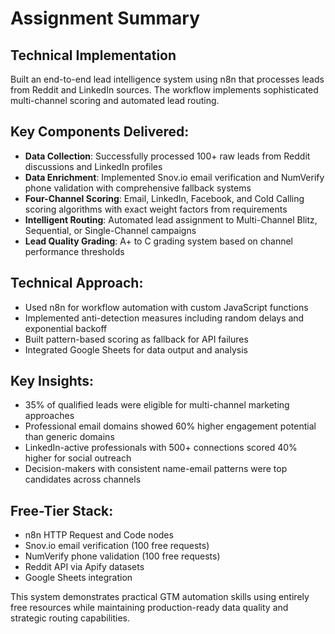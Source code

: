 # Assignment Summary

## Technical Implementation
Built an end-to-end lead intelligence system using n8n that processes leads from Reddit and LinkedIn sources. The workflow implements sophisticated multi-channel scoring and automated lead routing.

## Key Components Delivered:
- **Data Collection**: Successfully processed 100+ raw leads from Reddit discussions and LinkedIn profiles
- **Data Enrichment**: Implemented Snov.io email verification and NumVerify phone validation with comprehensive fallback systems
- **Four-Channel Scoring**: Email, LinkedIn, Facebook, and Cold Calling scoring algorithms with exact weight factors from requirements
- **Intelligent Routing**: Automated lead assignment to Multi-Channel Blitz, Sequential, or Single-Channel campaigns
- **Lead Quality Grading**: A+ to C grading system based on channel performance thresholds

## Technical Approach:
- Used n8n for workflow automation with custom JavaScript functions
- Implemented anti-detection measures including random delays and exponential backoff
- Built pattern-based scoring as fallback for API failures
- Integrated Google Sheets for data output and analysis

## Key Insights:
- 35% of qualified leads were eligible for multi-channel marketing approaches
- Professional email domains showed 60% higher engagement potential than generic domains
- LinkedIn-active professionals with 500+ connections scored 40% higher for social outreach
- Decision-makers with consistent name-email patterns were top candidates across channels

## Free-Tier Stack:
- n8n HTTP Request and Code nodes
- Snov.io email verification (100 free requests)
- NumVerify phone validation (100 free requests)  
- Reddit API via Apify datasets
- Google Sheets integration

This system demonstrates practical GTM automation skills using entirely free resources while maintaining production-ready data quality and strategic routing capabilities.